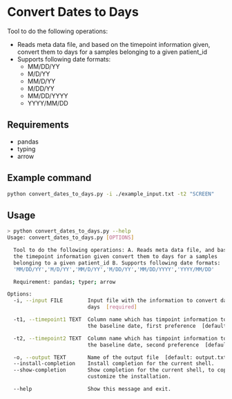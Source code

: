 # Convert Dates to Days

Tool to do the following operations:

- Reads meta data file, and based on the timepoint information given, convert them to days for a samples belonging to a given patient_id
- Supports following date formats:
  - MM/DD/YY
  - M/D/YY
  - MM/D/YY
  - M/DD/YY
  - MM/DD/YYYY
  - YYYY/MM/DD

## Requirements

- pandas
- typing
- arrow

## Example command

```bash
python convert_dates_to_days.py -i ./example_input.txt -t2 "SCREEN"
```

## Usage

```bash
> python convert_dates_to_days.py --help
Usage: convert_dates_to_days.py [OPTIONS]

  Tool to do the following operations: A. Reads meta data file, and based on
  the timepoint information given convert them to days for a samples
  belonging to a given patient_id B. Supports following date formats:
  'MM/DD/YY','M/D/YY','MM/D/YY','M/DD/YY','MM/DD/YYYY','YYYY/MM/DD'

  Requirement: pandas; typer; arrow

Options:
  -i, --input FILE        Input file with the information to convert dates to
                          days  [required]

  -t1, --timepoint1 TEXT  Column name which has timpoint information to use
                          the baseline date, first preference  [default: C1D1]

  -t2, --timepoint2 TEXT  Column name which has timpoint information to use
                          the baseline date, second preference  [default: ]

  -o, --output TEXT       Name of the output file  [default: output.txt]
  --install-completion    Install completion for the current shell.
  --show-completion       Show completion for the current shell, to copy it or
                          customize the installation.

  --help                  Show this message and exit.
```
